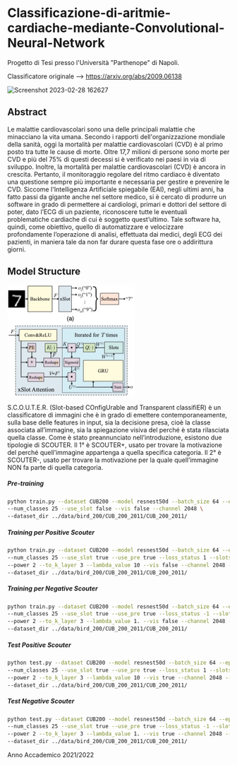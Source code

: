 

# Classificazione-di-aritmie-cardiache-mediante-Convolutional-Neural-Network

Progetto di Tesi presso l'Università "Parthenope" di Napoli.

Classificatore originale --> https://arxiv.org/abs/2009.06138

![Screenshot 2023-02-28 162627](https://user-images.githubusercontent.com/94131849/221899621-8e4fcb88-648a-4679-b24e-df3323a46f88.png)


## Abstract
Le malattie cardiovascolari sono una delle principali malattie che minacciano la vita umana. Secondo i rapporti dell'organizzazione mondiale della sanità, oggi la mortalità per malattie cardiovascolari (CVD) è al primo posto tra tutte le cause di morte. Oltre 17,7 milioni di persone sono morte per CVD e più del 75% di questi decessi si è verificato nei paesi in via di sviluppo. Inoltre, la mortalità per malattie cardiovascolari (CVD) è ancora in crescita. Pertanto, il monitoraggio regolare del ritmo cardiaco è diventato una questione sempre più importante e necessaria per gestire e prevenire le CVD. Siccome l'Intelligenza Artificiale spiegabile (EAI), negli ultimi anni, ha fatto passi da gigante anche nel settore medico, si è cercato di produrre un software in grado di permettere ai cardiologi, primari e dottori del settore di poter, dato l’ECG di un paziente, riconoscere tutte le eventuali problematiche cardiache di cui è soggetto quest’ultimo. Tale software ha, quindi, come obiettivo, quello di automatizzare e velocizzare profondamente l’operazione di analisi, effettuata dai medici, degli ECG dei pazienti, in maniera tale da non far durare questa fase ore o addirittura giorni.

## Model Structure
![Structure Figure](fig/zfig_structure.jpg)

S.C.O.U.T.E.R. (Slot-based COnfigUrable and Transparent classifiER) è un classificatore di immagini che è in grado di emettere contemporaneamente, sulla base delle features in input, sia la decisione presa, cioè la classe associata all’immagine, sia la spiegazione visiva del perché è stata rilasciata quella classe. Come è stato preannunciato nell’introduzione, esistono due tipologie di SCOUTER.
Il 1° è SCOUTER+, usato per trovare la motivazione del perché quell’immagine appartenga a quella specifica categoria. 
Il 2° è SCOUTER-, usato per trovare la motivazione per la quale quell’immagine NON fa parte di quella categoria. 

##### Pre-training

```bash
python train.py --dataset CUB200 --model resnest50d --batch_size 64 --epochs 150 \
--num_classes 25 --use_slot false --vis false --channel 2048 \
--dataset_dir ../data/bird_200/CUB_200_2011/CUB_200_2011/
```

##### Training per Positive Scouter

```bash
python train.py --dataset CUB200 --model resnest50d --batch_size 64 --epochs 150 \
--num_classes 25 --use_slot true --use_pre true --loss_status 1 --slots_per_class 5 \
--power 2 --to_k_layer 3 --lambda_value 10 --vis false --channel 2048 --freeze_layers 2 \
--dataset_dir ../data/bird_200/CUB_200_2011/CUB_200_2011/
```

##### Training per Negative Scouter

```bash
python train.py --dataset CUB200 --model resnest50d --batch_size 64 --epochs 150 \
--num_classes 25 --use_slot true --use_pre true --loss_status -1 --slots_per_class 3 \
--power 2 --to_k_layer 3 --lambda_value 1. --vis false --channel 2048 --freeze_layers 2 \
--dataset_dir ../data/bird_200/CUB_200_2011/CUB_200_2011/
```

##### Test Positive Scouter

```bash
python test.py --dataset CUB200 --model resnest50d --batch_size 64 --epochs 150 \
--num_classes 25 --use_slot true --use_pre true --loss_status 1 --slots_per_class 5 \
--power 2 --to_k_layer 3 --lambda_value 10 --vis true --channel 2048 --freeze_layers 2 \
--dataset_dir ../data/bird_200/CUB_200_2011/CUB_200_2011/
```

##### Test Negative Scouter

```bash
python test.py --dataset CUB200 --model resnest50d --batch_size 64 --epochs 150 \
--num_classes 25 --use_slot true --use_pre true --loss_status -1 --slots_per_class 3 \
--power 2 --to_k_layer 3 --lambda_value 1. --vis true --channel 2048 --freeze_layers 2 \
--dataset_dir ../data/bird_200/CUB_200_2011/CUB_200_2011/
```




Anno Accademico 2021/2022



